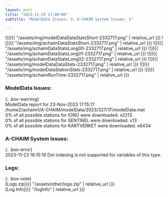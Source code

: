 ```yaml
---
layout: post
title: "2023-11-23 17:00:00"
subtitle: "ModelData Issues: 3; A-CHAIM System Issues: 1"

---
```


![]({{ "/assets/img/modelDataDataStatsShort-2332717.png" | relative_url }})
![]({{ "/assets/img/achaimDataStatsShort-2332717.png" | relative_url }})
![]({{ "/assets/img/achaimDataStatsLong00-2332717.png" | relative_url }})
![]({{ "/assets/img/achaimDataStatsLong01-2332717.png" | relative_url }})
![]({{ "/assets/img/achaimDataStatsLong02-2332717.png" | relative_url }})
![]({{ "/assets/img/modelDataDataStats-2332717.png" | relative_url }})
![]({{ "/assets/img/modelDataStationStats-2332717.png" | relative_url }})
![]({{ "/assets/img/achaimRunTime-2332717.png" | relative_url }})


### ModelData Issues:  
  
{: .box-warning}  
 ModelData report for 23-Nov-2023 17:15:17   
 /home2/achaim1/A-CHAIM/modelData/2023/327/17/modelData.mat   
 0% of all possible stations for IONO were downloaded. x2213   
 0% of all possible stations for SENTINEL were downloaded. x13   
 0% of all possible stations for KARTVERKET were downloaded. x6434   
  
### A-CHAIM System Issues:  
  
{: .box-error}  
2023-11-23 16:15:19 Dot indexing is not supported for variables of this type.  

### Logs:  
  
{: .box-note}  
[Logs.zip]({{ "/assets/other/logs.zip" | relative_url }})  
[Log Info]({{ "/logInfo" | relative_url }})  
